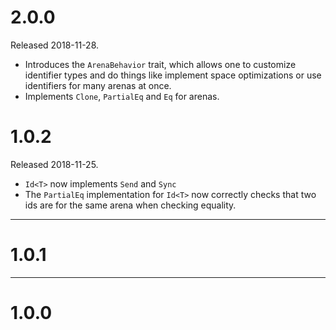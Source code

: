 # 2.0.0

Released 2018-11-28.

* Introduces the `ArenaBehavior` trait, which allows one to customize identifier
  types and do things like implement space optimizations or use identifiers for
  many arenas at once.
* Implements `Clone`, `PartialEq` and `Eq` for arenas.

# 1.0.2

Released 2018-11-25.

* `Id<T>` now implements `Send` and `Sync`
* The `PartialEq` implementation for `Id<T>` now correctly checks that two ids
  are for the same arena when checking equality.

--------------------------------------------------------------------------------

# 1.0.1

--------------------------------------------------------------------------------

# 1.0.0
